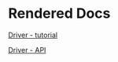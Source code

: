 # Rendered Docs

[Driver - tutorial](https://p-mongo.github.io/rendered-docs/driver/tutorial/)

[Driver - API](https://p-mongo.github.io/rendered-docs/driver/api/)
